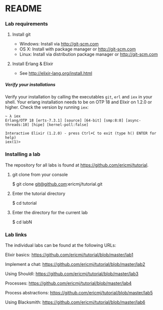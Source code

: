 # README

### Lab requirements

  1. Install git
     - Windows: Install via http://git-scm.com
     - OS X: Install with package manager or http://git-scm.com
     - Linux: Install via distribution package manager or http://git-scm.com

  2. Install Erlang & Elixir
     - See http://elixir-lang.org/install.html

##### Verify your installations

Verify your installation by calling the executables `git`, `erl` and `iex` in
your shell. Your erlang installation needs to be on OTP 18 and Elixir on 1.2.0
or higher. Check the version by running `iex`:

```
~ λ iex
Erlang/OTP 18 [erts-7.3.1] [source] [64-bit] [smp:8:8] [async-threads:10] [hipe] [kernel-poll:false]

Interactive Elixir (1.2.0) - press Ctrl+C to exit (type h() ENTER for help)
iex(1)>
```


### Installing a lab

The repository for all labs is found at https://github.com/ericmj/tutorial.

  1. git clone from your console

        $ git clone git@github.com:ericmj/tutorial.git

  2. Enter the tutorial directory

        $ cd tutorial

  2. Enter the directory for the current lab

        $ cd labN


### Lab links

The individual labs can be found at the following URLs:

Elixir basics: https://github.com/ericmj/tutorial/blob/master/lab1

Implement a chat: https://github.com/ericmj/tutorial/blob/master/lab2

Using ShouldI: https://github.com/ericmj/tutorial/blob/master/lab3

Processes: https://github.com/ericmj/tutorial/blob/master/lab4

Process abstractions: https://github.com/ericmj/tutorial/blob/master/lab5

Using Blacksmith: https://github.com/ericmj/tutorial/blob/master/lab6
